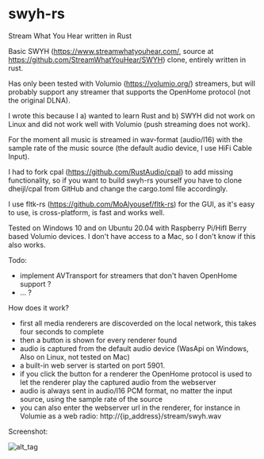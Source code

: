 # swyh-rs

Stream What You Hear written in Rust

Basic SWYH (https://www.streamwhatyouhear.com/, source at https://github.com/StreamWhatYouHear/SWYH) clone, entirely written in rust.

Has only been tested with Volumio (https://volumio.org/) streamers, but will probably support any streamer that supports the OpenHome protocol (not the original DLNA).

I wrote this because I a) wanted to learn Rust and b) SWYH did not work on Linux and did not work well with Volumio (push streaming does not work).

For the moment all music is streamed in wav-format (audio/l16) with the sample rate of the music source (the default audio device, I use HiFi Cable Input).

I had to fork cpal (https://github.com/RustAudio/cpal) to add missing functionality, so if you want to build swyh-rs yourself you have to clone dheijl/cpal from GitHub and change the cargo.toml file accordingly.

I use fltk-rs (https://github.com/MoAlyousef/fltk-rs) for the GUI, as it's easy to use, is cross-platform, is fast and works well.

Tested on Windows 10 and on Ubuntu 20.04 with Raspberry Pi/HifI Berry based Volumio devices. I don't have access to a Mac, so I don't know if this also works.

Todo: 

- implement AVTransport for streamers that don't haven OpenHome support ?
- ... ?

How does it work?

- first all media renderers are discoverded on the local network, this takes four seconds to complete
- then a button is shown for every renderer found
- audio is captured from the default audio device (WasApi on Windows, Also on Linux, not tested on Mac)
- a built-in web server is started on port 5901. 
- if you click the button for a renderer the OpenHome protocol is used to let the renderer play the captured audio from the webserver
- audio is always sent in audio/l16 PCM format, no matter the input source, using the sample rate of the source
-  you can also enter the webserver url in the renderer, for instance in Volumie as a web radio: http://{ip_address}/stream/swyh.wav

Screenshot:

![alt_tag](https://user-images.githubusercontent.com/2384545/94679970-461c5c80-0321-11eb-8b70-ac34679f9cb3.PNG)
